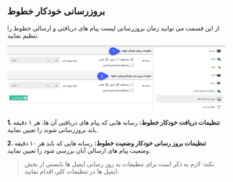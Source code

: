 ﻿## بروزرسانی خودکار خطوط

از این قسمت می توانید زمان بروزرسانی لیست پیام های دریافتی و ارسالی خطوط را تنظیم نمایید.

![](AutoMedia.png)

**1. تنظیمات دریافت خودکار خطوط:** رسانه هایی که پیام های دریافتی آن ها، هر ۱ دقیقه باید بروزرسانی شوند را تعیین نمایید.

**2. تنظیمات بروز رسانی خودکار وضعیت خطوط:** رسانه هایی که باید هر ۱۰ دقیقه وضعیت پیام های ارسالی آنان بررسی شود را تعیین نمایید.

> نکته: لازم به ذکر است برای تنظیمات به روز رسانی ایمیل ها بایستی از بخش ایمیل ها در تنظیمات کلی اقدام نمایید.


